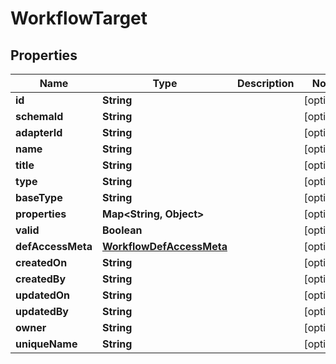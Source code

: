 

# WorkflowTarget


## Properties

Name | Type | Description | Notes
------------ | ------------- | ------------- | -------------
**id** | **String** |  |  [optional]
**schemaId** | **String** |  |  [optional]
**adapterId** | **String** |  |  [optional]
**name** | **String** |  |  [optional]
**title** | **String** |  |  [optional]
**type** | **String** |  |  [optional]
**baseType** | **String** |  |  [optional]
**properties** | **Map&lt;String, Object&gt;** |  |  [optional]
**valid** | **Boolean** |  |  [optional]
**defAccessMeta** | [**WorkflowDefAccessMeta**](WorkflowDefAccessMeta.md) |  |  [optional]
**createdOn** | **String** |  |  [optional]
**createdBy** | **String** |  |  [optional]
**updatedOn** | **String** |  |  [optional]
**updatedBy** | **String** |  |  [optional]
**owner** | **String** |  |  [optional]
**uniqueName** | **String** |  |  [optional]



